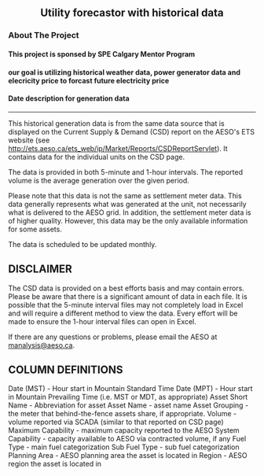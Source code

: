 <h2 align="center">Utility forecastor with historical data</h3>

<!-- ABOUT THE PROJECT -->
### About The Project

#### This project is sponsed by SPE Calgary Mentor Program

#### our goal is utilizing historical weather data, power generator data and elecricity price to forcast future electricity price

#### Date description for generation data
----------------
This historical generation data is from the same data source that is displayed on the Current Supply & Demand (CSD) report on the AESO's ETS website (see http://ets.aeso.ca/ets_web/ip/Market/Reports/CSDReportServlet). It contains data for the individual units on the CSD page.

The data is provided in both 5-minute and 1-hour intervals. The reported volume is the average generation over the given period. 

Please note that this data is not the same as settlement meter data. This data generally represents what was generated at the unit, not necessarily what is delivered to the AESO grid. In addition, the settlement meter data is of higher quality. However, this data may be the only available information for some assets.

The data is scheduled to be updated monthly.

DISCLAIMER
----------
The CSD data is provided on a best efforts basis and may contain errors. Please be aware that there is a significant amount of data in each file. It is possible that the 5-minute interval files may not completely load in Excel and will require a different method to view the data. Every effort will be made to ensure the 1-hour interval files can open in Excel.

If there are any questions or problems, please email the AESO at manalysis@aeso.ca.


COLUMN DEFINITIONS
------------------
Date (MST) - Hour start in Mountain Standard Time
Date (MPT) - Hour start in Mountain Prevailing Time (i.e. MST or MDT, as appropriate)
Asset Short Name - Abbreviation for asset
Asset Name - asset name
Asset Grouping - the meter that behind-the-fence assets share, if appropriate.
Volume - volume reported via SCADA (similar to that reported on CSD page)
Maximum Capability - maximum capacity reported to the AESO
System Capability - capacity available to AESO via contracted volume, if any
Fuel Type - main fuel categorization
Sub Fuel Type - sub fuel categorization
Planning Area - AESO planning area the asset is located in
Region - AESO region the asset is located in